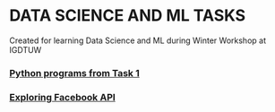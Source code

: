 # DATA SCIENCE AND ML TASKS
Created for learning Data Science and ML during Winter Workshop at IGDTUW
### [Python programs from Task 1](https://github.com/pooja7b/simplePythonPrograms/blob/master/pythonPrograms.md)
### [Exploring Facebook API](https://github.com/pooja7b/simplePythonPrograms/blob/master/usingFacebookAPI.md)

